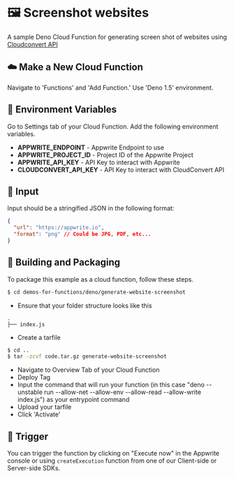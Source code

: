 # 🖼️ Screenshot websites
A sample Deno Cloud Function for generating screen shot of websites using [Cloudconvert API](https://cloudconvert.com/api/v2)

## ☁️ Make a New Cloud Function
Navigate to 'Functions' and 'Add Function.'
Use 'Deno 1.5' environment.

## 📝 Environment Variables
Go to Settings tab of your Cloud Function. Add the following environment variables.

* **APPWRITE_ENDPOINT** - Appwrite Endpoint to use 
* **APPWRITE_PROJECT_ID** - Project ID of the Appwrite Project
* **APPWRITE_API_KEY** - API Key to interact with Appwrite
* **CLOUDCONVERT_API_KEY** - API Key to interact with CloudConvert API

## 📩 Input

Input should be a stringified JSON in the following format:

```json
{
  "url": "https://appwrite.io",
  "format": "png" // Could be JPG, PDF, etc...
}
```

## 🚀 Building and Packaging
To package this example as a cloud function, follow these steps.

```bash
$ cd demos-for-functions/deno/generate-website-screenshot
```

* Ensure that your folder structure looks like this 
```
.
├── index.js
```
* Create a tarfile

```bash
$ cd ..
$ tar -zcvf code.tar.gz generate-website-screenshot
```

* Navigate to Overview Tab of your Cloud Function
* Deploy Tag
* Input the command that will run your function (in this case "deno --unstable run --allow-net --allow-env --allow-read --allow-write index.js") as your entrypoint command
* Upload your tarfile 
* Click 'Activate'

## 🎯 Trigger
You can trigger the function by clicking on "Execute now" in the Appwrite console or using `createExecution` function from one of our Client-side or Server-side SDKs. 
